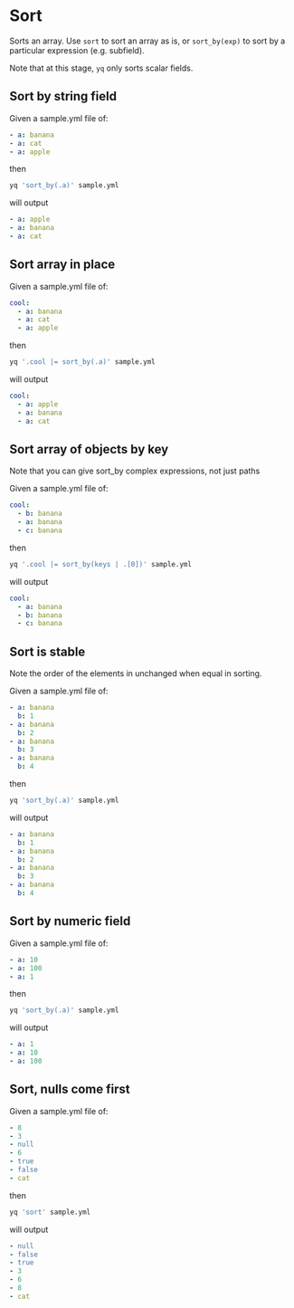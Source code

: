 # Sort

Sorts an array. Use `sort` to sort an array as is, or `sort_by(exp)` to sort by a particular expression (e.g. subfield).

Note that at this stage, `yq` only sorts scalar fields.

## Sort by string field
Given a sample.yml file of:
```yaml
- a: banana
- a: cat
- a: apple
```
then
```bash
yq 'sort_by(.a)' sample.yml
```
will output
```yaml
- a: apple
- a: banana
- a: cat
```

## Sort array in place
Given a sample.yml file of:
```yaml
cool:
  - a: banana
  - a: cat
  - a: apple
```
then
```bash
yq '.cool |= sort_by(.a)' sample.yml
```
will output
```yaml
cool:
  - a: apple
  - a: banana
  - a: cat
```

## Sort array of objects by key
Note that you can give sort_by complex expressions, not just paths

Given a sample.yml file of:
```yaml
cool:
  - b: banana
  - a: banana
  - c: banana
```
then
```bash
yq '.cool |= sort_by(keys | .[0])' sample.yml
```
will output
```yaml
cool:
  - a: banana
  - b: banana
  - c: banana
```

## Sort is stable
Note the order of the elements in unchanged when equal in sorting.

Given a sample.yml file of:
```yaml
- a: banana
  b: 1
- a: banana
  b: 2
- a: banana
  b: 3
- a: banana
  b: 4
```
then
```bash
yq 'sort_by(.a)' sample.yml
```
will output
```yaml
- a: banana
  b: 1
- a: banana
  b: 2
- a: banana
  b: 3
- a: banana
  b: 4
```

## Sort by numeric field
Given a sample.yml file of:
```yaml
- a: 10
- a: 100
- a: 1
```
then
```bash
yq 'sort_by(.a)' sample.yml
```
will output
```yaml
- a: 1
- a: 10
- a: 100
```

## Sort, nulls come first
Given a sample.yml file of:
```yaml
- 8
- 3
- null
- 6
- true
- false
- cat
```
then
```bash
yq 'sort' sample.yml
```
will output
```yaml
- null
- false
- true
- 3
- 6
- 8
- cat
```

